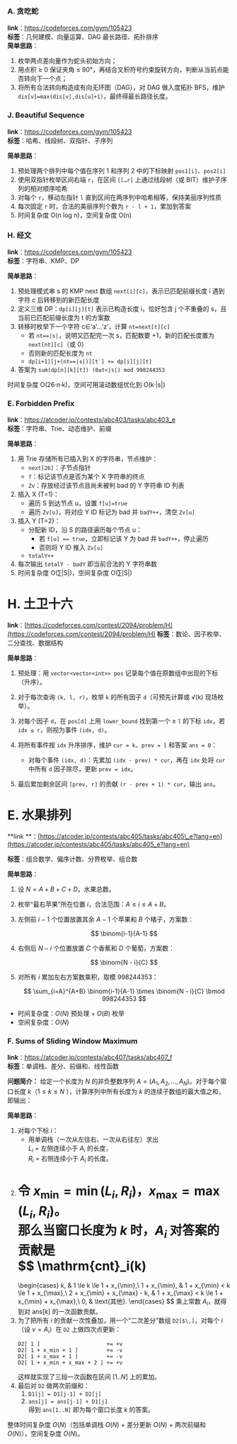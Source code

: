 ### A. 贪吃蛇

**link**：https://codeforces.com/gym/105423  
**标签**：几何建模、向量运算、DAG 最长路径、拓扑排序  
**简单思路**：

1. 枚举两点差向量作为蛇头初始方向；
2. 用点积 ≥ 0 保证夹角 ≤ 90°，再结合叉积符号约束旋转方向，判断从当前点能否转向下一个点；
3. 将所有合法转向构造成有向无环图（DAG），对 DAG 做入度拓扑 BFS，维护 `dis[v]=max(dis[v],dis[u]+1)`，最终得最长路径长度。

### J. Beautiful Sequence

**link**：https://codeforces.com/gym/105423  
**标签**：哈希、线段树、双指针、子序列

**简单思路**：

1. 预处理两个排列中每个值在序列 1 和序列 2 中的下标映射 `pos1[i]`、`pos2[i]`
2. 使用双指针枚举区间右端 `r`，在区间 `[l…r]` 上通过线段树（或 BIT）维护子序列的相对顺序哈希
3. 对每个 `r`，移动左指针 `l` 直到区间在两序列中哈希相等，保持美丽序列性质
4. 每次固定 `r` 时，合法的美丽序列个数为 `r - l + 1`，累加到答案
5. 时间复杂度 O(n log n)，空间复杂度 O(n)

### H. 经文

**link**：https://codeforces.com/gym/105423  
**标签**：字符串、KMP、DP

**简单思路**：

1. 预处理模式串 s 的 KMP next 数组 `next[i][c]`，表示已匹配前缀长度 i 遇到字符 c 后转移到的新匹配长度
2. 定义三维 DP：`dp[i][j][t]` 表示已构造长度 i，恰好包含 j 个不重叠的 s，且当前已匹配前缀长度为 t 的方案数
3. 转移时枚举下一个字符 c∈‘a’…‘z’，计算 `nt=next[t][c]`
    - 若 `nt==|s|`，说明又匹配完一次 s，匹配数要 +1，新的匹配长度置为 `next[nt][c]`（或 0）
    - 否则新的匹配长度为 `nt`
    - `dp[i+1][j+(nt==|s|)][t′] += dp[i][j][t]`
4. 答案为 `sum(dp[n][k][t]) (0≤t<|s|) mod 998244353`

时间复杂度 O(26·n·k)，空间可用滚动数组优化到 O(k·|s|)

### E. Forbidden Prefix

**link**：https://atcoder.jp/contests/abc403/tasks/abc403_e  
**标签**：字符串、Trie、动态维护、前缀

**简单思路**：

1. 用 Trie 存储所有已插入到 X 的字符串，节点维护：
    - `next[26]`：子节点指针
    - `f`：标记该节点是否为某个 X 字符串的终点
    - `Zv`：存放经过该节点且尚未被判 bad 的 Y 字符串 ID 列表
2. 插入 X (T=1)：
    - 遍历 S 到达节点 u，设置 `f[u]=true`
    - 遍历 `Zv[u]`，将对应 Y ID 标记为 bad 并 `badY++`，清空 `Zv[u]`
3. 插入 Y (T=2)：
    - 分配新 ID，沿 S 的路径遍历每个节点 u：
        - 若 `f[u] == true`，立即标记该 Y 为 bad 并 `badY++`，停止遍历
        - 否则将 Y ID 推入 `Zv[u]`
    - `totalY++`
4. 每次输出 `totalY - badY` 即当前合法的 Y 字符串数
5. 时间复杂度 O(∑|S|)，空间复杂度 O(∑|S|)

# H. 土卫十六

**link**：[https://codeforces.com/contest/2094/problem/H](https://codeforces.com/contest/2094/problem/H)
**标签**：数论、因子枚举、二分查找、数据结构

**简单思路**：

1. 预处理：用 `vector<vector<int>> pos` 记录每个值在原数组中出现的下标（升序）。
2. 对于每次查询 `(k, l, r)`，枚举 `k` 的所有因子 `d`（可预先计算或 √(k) 现场枚举）。
3. 对每个因子 `d`，在 `pos[d]` 上用 `lower_bound` 找到第一个 ≥ `l` 的下标 `idx`，若 `idx ≤ r`，则视为事件 `(idx, d)`。
4. 将所有事件按 `idx` 升序排序，维护 `cur = k`、`prev = l` 和答案 `ans = 0`：

    * 对每个事件 `(idx, d)`：先累加 `(idx - prev) * cur`，再在 `idx` 处将 `cur` 中所有 `d` 因子除尽，更新 `prev = idx`。
5. 最后累加剩余区间 `[prev, r]` 的贡献 `(r - prev + 1) * cur`，输出 `ans`。

# E. 水果排列

**link
**：[https://atcoder.jp/contests/abc405/tasks/abc405\_e?lang=en](https://atcoder.jp/contests/abc405/tasks/abc405_e?lang=en)

**标签**：组合数学、偏序计数、分界枚举、组合数

**简单思路**：

1. 设 $N = A + B + C + D$，水果总数。
2. 枚举“最右苹果”所在位置 $i$，合法范围：$A \le i \le A + B$。
3. 左侧前 $i-1$ 个位置放置其余 $A-1$ 个苹果和 $B$ 个橘子，方案数：

   $$
   \binom{i-1}{A-1}
   $$
4. 右侧后 $N - i$ 个位置放置 $C$ 个香蕉和 $D$ 个葡萄，方案数：

   $$
   \binom{N - i}{C}
   $$
5. 对所有 $i$ 累加左右方案数乘积，取模 $998244353$：

   $$
   \sum_{i=A}^{A+B} \binom{i-1}{A-1} \times \binom{N - i}{C} \bmod 998244353
   $$

* 时间复杂度：$O(N)$ 预处理 + $O(B)$ 枚举
* 空间复杂度：$O(N)$

### F. Sums of Sliding Window Maximum

**link**：https://atcoder.jp/contests/abc407/tasks/abc407_f  
**标签**：单调栈、差分、前缀和、线性函数

**问题简介：**
给定一个长度为 $N$ 的非负整数序列 $A = (A_1, A_2, \dots, A_N)$。对于每个窗口长度 $k$（$1 \le k \le N$
），计算序列中所有长度为 $k$ 的连续子数组的最大值之和，即输出：

**简单思路**：

1. 对每个下标 $i$：
    - 用单调栈（一次从左往右、一次从右往左）求出  
      $L_i$ = 左侧连续小于 $A_i$ 的长度，  
      $R_i$ = 右侧连续小于 $A_i$ 的长度。
2. 令 $x_{\min} = \min(L_i,R_i)$，$x_{\max} = \max(L_i,R_i)$。  
   那么当窗口长度为 $k$ 时，$A_i$ 对答案的贡献是  
   $$
   \mathrm{cnt}_i(k)
   =
   \begin{cases}
   k, & 1 \le k \le 1 + x_{\min},\\
   1 + x_{\min}, & 1 + x_{\min} < k \le 1 + x_{\max},\\
   2 + x_{\min} + x_{\max} - k, & 1 + x_{\max} < k \le 1 + x_{\min} + x_{\max},\\
   0, & \text{其他}.
   \end{cases}
   $$
   乘上常数 $A_i$，就得到对 $\mathrm{ans}[k]$ 的一次函数贡献。
3. 为了把所有 $i$ 的贡献一次性叠加，用一个“二次差分”数组 `D2[$\,]`，对每个 $i$（设 $v = A_i$）在 `D2` 上做四次点更新：
   ```
   D2[ 1 ]                     += +v
   D2[ 1 + x_min + 1 ]         += -v
   D2[ 1 + x_max + 1 ]         += -v
   D2[ 1 + x_min + x_max + 2 ] += +v
   ```
   这样就实现了三段一次函数在区间 $[1..N]$ 上的累加。
4. 最后对 `D2` 做两次前缀和：
    1. `D1[j] = D1[j-1] + D2[j]`
    2. `ans[j] = ans[j-1] + D1[j]`  
       得到 `ans[1..N]` 即为每个窗口长度 $k$ 的答案。

整体时间复杂度 $O(N)$（包括单调栈 $O(N)$ + 差分更新 $O(N)$ + 两次前缀和 $O(N)$），空间复杂度 $O(N)$。